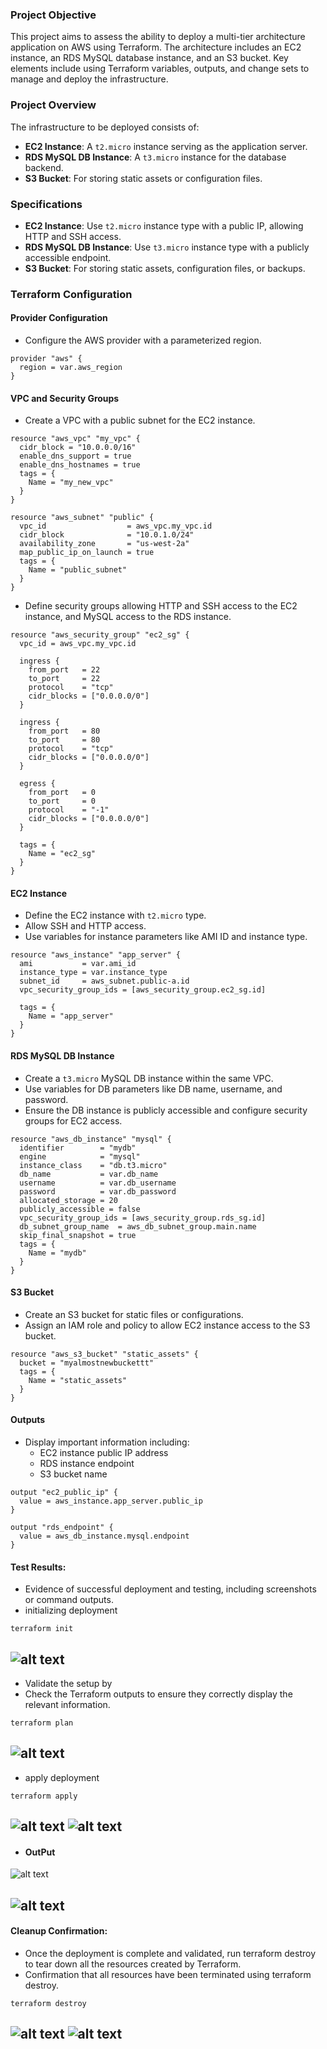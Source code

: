 ### Project Objective

This project aims to assess the ability to deploy a multi-tier architecture application on AWS using Terraform. The architecture includes an EC2 instance, an RDS MySQL database instance, and an S3 bucket. Key elements include using Terraform variables, outputs, and change sets to manage and deploy the infrastructure.

### Project Overview

The infrastructure to be deployed consists of:

- **EC2 Instance**: A `t2.micro` instance serving as the application server.
- **RDS MySQL DB Instance**: A `t3.micro` instance for the database backend.
- **S3 Bucket**: For storing static assets or configuration files.

### Specifications

- **EC2 Instance**: Use `t2.micro` instance type with a public IP, allowing HTTP and SSH access.
- **RDS MySQL DB Instance**: Use `t3.micro` instance type with a publicly accessible endpoint.
- **S3 Bucket**: For storing static assets, configuration files, or backups.

### Terraform Configuration

#### Provider Configuration
- Configure the AWS provider with a parameterized region.
```
provider "aws" {
  region = var.aws_region
}
```


#### VPC and Security Groups
- Create a VPC with a public subnet for the EC2 instance.
```
resource "aws_vpc" "my_vpc" {
  cidr_block = "10.0.0.0/16"
  enable_dns_support = true
  enable_dns_hostnames = true
  tags = {
    Name = "my_new_vpc"
  }
}

resource "aws_subnet" "public" {
  vpc_id                  = aws_vpc.my_vpc.id
  cidr_block              = "10.0.1.0/24"
  availability_zone       = "us-west-2a" 
  map_public_ip_on_launch = true
  tags = {
    Name = "public_subnet"
  }
}
```


- Define security groups allowing HTTP and SSH access to the EC2 instance, and MySQL access to the RDS instance.
```
resource "aws_security_group" "ec2_sg" {
  vpc_id = aws_vpc.my_vpc.id

  ingress {
    from_port   = 22
    to_port     = 22
    protocol    = "tcp"
    cidr_blocks = ["0.0.0.0/0"]
  }

  ingress {
    from_port   = 80
    to_port     = 80
    protocol    = "tcp"
    cidr_blocks = ["0.0.0.0/0"]
  }

  egress {
    from_port   = 0
    to_port     = 0
    protocol    = "-1"
    cidr_blocks = ["0.0.0.0/0"]
  }

  tags = {
    Name = "ec2_sg"
  }
}
```


#### EC2 Instance
- Define the EC2 instance with `t2.micro` type.
- Allow SSH and HTTP access.
- Use variables for instance parameters like AMI ID and instance type.
```
resource "aws_instance" "app_server" {  
  ami           = var.ami_id
  instance_type = var.instance_type
  subnet_id     = aws_subnet.public-a.id
  vpc_security_group_ids = [aws_security_group.ec2_sg.id]
  
  tags = {
    Name = "app_server"
  }
}
```


#### RDS MySQL DB Instance
- Create a `t3.micro` MySQL DB instance within the same VPC.
- Use variables for DB parameters like DB name, username, and password.
- Ensure the DB instance is publicly accessible and configure security groups for EC2 access.
```
resource "aws_db_instance" "mysql" {
  identifier        = "mydb"
  engine            = "mysql"
  instance_class    = "db.t3.micro"
  db_name           = var.db_name
  username          = var.db_username
  password          = var.db_password
  allocated_storage = 20
  publicly_accessible = false
  vpc_security_group_ids = [aws_security_group.rds_sg.id]
  db_subnet_group_name  = aws_db_subnet_group.main.name
  skip_final_snapshot = true
  tags = {
    Name = "mydb"
  }
}
```


#### S3 Bucket
- Create an S3 bucket for static files or configurations.
- Assign an IAM role and policy to allow EC2 instance access to the S3 bucket.
```
resource "aws_s3_bucket" "static_assets" {
  bucket = "myalmostnewbuckettt"
  tags = {
    Name = "static_assets"
  }
} 
```


#### Outputs
- Display important information including:
  - EC2 instance public IP address
  - RDS instance endpoint
  - S3 bucket name
```
output "ec2_public_ip" {
  value = aws_instance.app_server.public_ip
}

output "rds_endpoint" {
  value = aws_db_instance.mysql.endpoint
}
```

#### Test Results: 
- Evidence of successful deployment and testing, including screenshots or command outputs.
- initializing deployment
```
terraform init
```

![alt text](<images/Screenshot from 2024-08-21 15-28-24.png>)
---


- Validate the setup by
- Check the Terraform outputs to ensure they correctly display the relevant information.
```
terraform plan
```

![alt text](<images/Screenshot from 2024-08-21 15-33-04.png>)
---


- apply deployment
```
terraform apply
```

![alt text](<images/Screenshot from 2024-08-21 16-23-27.png>)
![alt text](<images/Screenshot from 2024-08-21 16-23-11 copy.png>)
---


+ #### OutPut

![alt text](<images/Screenshot from 2024-08-21 16-33-22.png>)

![alt text](<images/Screenshot from 2024-08-21 16-38-19.png>)
---


#### Cleanup Confirmation:
- Once the deployment is complete and validated, run terraform destroy to tear down all the resources created by Terraform.
- Confirmation that all resources have been terminated using terraform destroy.
```
terraform destroy
```

![alt text](<images/Screenshot from 2024-08-21 16-40-51.png>)
![alt text](<images/Screenshot from 2024-08-21 17-02-24.png>)
---